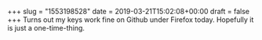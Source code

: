 +++
slug = "1553198528"
date = 2019-03-21T15:02:08+00:00
draft = false
+++
Turns out my keys work fine on Github under Firefox today. Hopefully it is just a one-time-thing.
